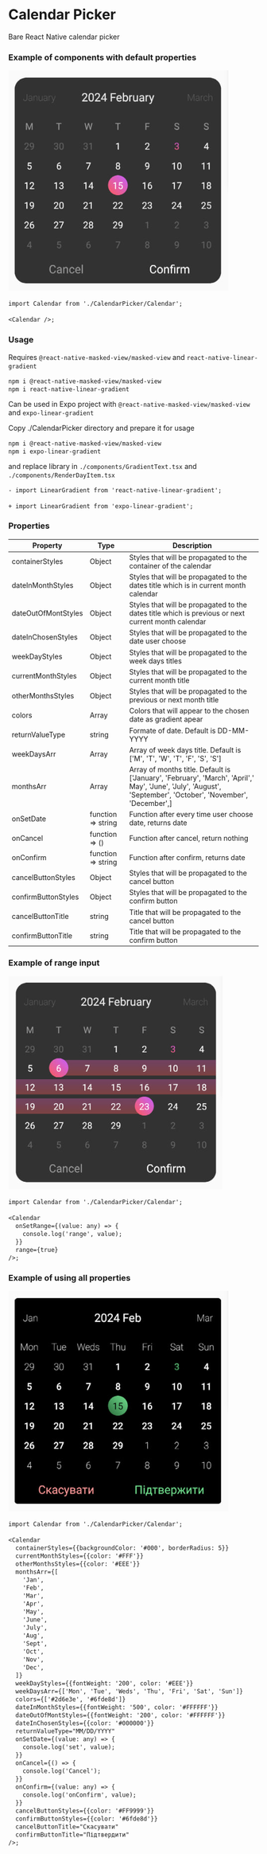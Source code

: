# Calendar Picker

Bare React Native calendar picker

### Example of components with default properties

![example](./screenshots/example1.jpg)

```tsx
import Calendar from './CalendarPicker/Calendar';

<Calendar />;
```

### Usage

Requires `@react-native-masked-view/masked-view` and `react-native-linear-gradient`

```
npm i @react-native-masked-view/masked-view
npm i react-native-linear-gradient
```

Can be used in Expo project with `@react-native-masked-view/masked-view` and `expo-linear-gradient`

Copy ./CalendarPicker directory and prepare it for usage

```
npm i @react-native-masked-view/masked-view
npm i expo-linear-gradient
```

and replace library in `./components/GradientText.tsx` and `./components/RenderDayItem.tsx`

```
- import LinearGradient from 'react-native-linear-gradient';

+ import LinearGradient from 'expo-linear-gradient';
```

### Properties

| Property            | Type               | Description                                                                                                                                                   |
| ------------------- | ------------------ | ------------------------------------------------------------------------------------------------------------------------------------------------------------- |
| containerStyles     | Object             | Styles that will be propagated to the container of the calendar                                                                                               |
| dateInMonthStyles   | Object             | Styles that will be propagated to the dates title which is in current month calendar                                                                          |
| dateOutOfMontStyles | Object             | Styles that will be propagated to the dates title which is previous or next current month calendar                                                            |
| dateInChosenStyles  | Object             | Styles that will be propagated to the date user choose                                                                                                        |
| weekDayStyles       | Object             | Styles that will be propagated to the week days titles                                                                                                        |
| currentMonthStyles  | Object             | Styles that will be propagated to the current month title                                                                                                     |
| otherMonthsStyles   | Object             | Styles that will be propagated to the previous or next month title                                                                                            |
| colors              | Array              | Colors that will appear to the chosen date as gradient apear                                                                                                  |
| returnValueType     | string             | Formate of date. Default is DD-MM-YYYY                                                                                                                        |
| weekDaysArr         | Array              | Array of week days title. Default is ['M', 'T', 'W', 'T', 'F', 'S', 'S']                                                                                      |
| monthsArr           | Array              | Array of months title. Default is ['January', 'February', 'March', 'April',' May', 'June', 'July', 'August', 'September', 'October', 'November', 'December',] |
| onSetDate           | function => string | Function after every time user choose date, returns date                                                                                                      |
| onCancel            | function => ()     | Function after cancel, return nothing                                                                                                                         |
| onConfirm           | function => string | Function after confirm, returns date                                                                                                                          |
| cancelButtonStyles  | Object             | Styles that will be propagated to the cancel button                                                                                                           |
| confirmButtonStyles | Object             | Styles that will be propagated to the confirm button                                                                                                          |
| cancelButtonTitle   | string             | Title that will be propagated to the cancel button                                                                                                            |
| confirmButtonTitle  | string             | Title that will be propagated to the confirm button                                                                                                           |

### Example of range input

![example](./screenshots/example3.jpg)

```tsx
import Calendar from './CalendarPicker/Calendar';

<Calendar
  onSetRange={(value: any) => {
    console.log('range', value);
  }}
  range={true}
/>;
```

### Example of using all properties

![example](./screenshots/example2.jpg)

```tsx
import Calendar from './CalendarPicker/Calendar';

<Calendar
  containerStyles={{backgroundColor: '#000', borderRadius: 5}}
  currentMonthStyles={{color: '#FFF'}}
  otherMonthsStyles={{color: '#EEE'}}
  monthsArr={[
    'Jan',
    'Feb',
    'Mar',
    'Apr',
    'May',
    'June',
    'July',
    'Aug',
    'Sept',
    'Oct',
    'Nov',
    'Dec',
  ]}
  weekDayStyles={{fontWeight: '200', color: '#EEE'}}
  weekDaysArr={['Mon', 'Tue', 'Weds', 'Thu', 'Fri', 'Sat', 'Sun']}
  colors={['#2d6e3e', '#6fde8d']}
  dateInMonthStyles={{fontWeight: '500', color: '#FFFFFF'}}
  dateOutOfMontStyles={{fontWeight: '200', color: '#FFFFFF'}}
  dateInChosenStyles={{color: '#000000'}}
  returnValueType="MM/DD/YYYY"
  onSetDate={(value: any) => {
    console.log('set', value);
  }}
  onCancel={() => {
    console.log('Cancel');
  }}
  onConfirm={(value: any) => {
    console.log('onConfirm', value);
  }}
  cancelButtonStyles={{color: '#FF9999'}}
  confirmButtonStyles={{color: '#6fde8d'}}
  cancelButtonTitle="Скасувати"
  confirmButtonTitle="Підтвердити"
/>;
```
